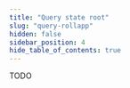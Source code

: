 ```yaml
---
title: "Query state root"
slug: "query-rollapp"
hidden: false
sidebar_position: 4
hide_table_of_contents: true
---
```


TODO

<!--
## Post the updated state

Now we will update the state of the RollApp from our Sequencer:

```sh
dymd tx rollapp update-state "rollapp1" 1 1 "" 0 '{"BD":[{"Height":1}]}' --from user1 --chain-id localnet
```

```sh
dymd tx rollapp update-state [rollapp-id] [start-height] [num-blocks] [da-path] [version] [bds] [--from] [--chain-id]
```

We input flags to update the state of the RollApp:

- `rollappId` defines the rollapp to which the sequencer belongs.
- `startHeight` is the block height of the first block in the batch
- `numBlocks` is the number of blocks included in this batch update
- `DAPath` is the description of the location on the DA layer
- `version` is the version of the rollapp
- `BD` is a list of block description objects (one per block). The height is the height of the block
- `--from` the name of the account that initializes the RollApp (in this example it is "user1")
- `--chain-id` is the name of the chain (in this example it is "localnet")

We are here with you on this jouney! If you have any issues please contact us on [discord](http://discord.gg/mvnh3YVa2W) in the Developer section. Let's build new application logic on top of the RollApp we just initialized. -->
